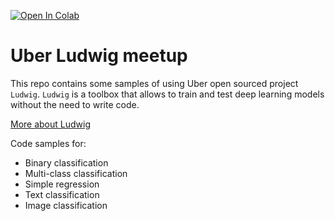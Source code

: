 [![Open In Colab](https://colab.research.google.com/assets/colab-badge.svg)](https://colab.research.google.com/github/tomasrasymas/ludwig-toolbox-samples/blob/master/Ludwig.ipynb)

# Uber Ludwig meetup
This repo contains some samples of using Uber open sourced project `Ludwig`. `Ludwig` is a toolbox that allows to train and test deep learning models without the need to write code.

[More about Ludwig](https://uber.github.io/ludwig/)

Code samples for:
* Binary classification
* Multi-class classification
* Simple regression
* Text classification
* Image classification